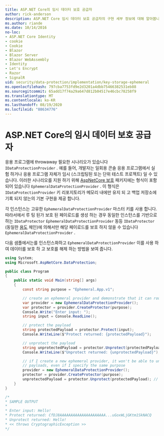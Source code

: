 ```yaml
---
title: ASP.NET Core의 임시 데이터 보호 공급자
author: rick-anderson
description: ASP.NET Core 임시 데이터 보호 공급자의 구현 세부 정보에 대해 알아봅니다.
ms.author: riande
ms.date: 10/14/2016
no-loc:
- ASP.NET Core Identity
- cookie
- Cookie
- Blazor
- Blazor Server
- Blazor WebAssembly
- Identity
- Let's Encrypt
- Razor
- SignalR
uid: security/data-protection/implementation/key-storage-ephemeral
ms.openlocfilehash: 797cba7753fd9e2d3201a4dbb75466382531eb88
ms.sourcegitcommit: 65add17f74a29a647d812b04517e46cbc78258f9
ms.translationtype: MT
ms.contentlocale: ko-KR
ms.lasthandoff: 08/19/2020
ms.locfileid: "88634776"
---
```

# <a name="ephemeral-data-protection-providers-in-aspnet-core"></a>ASP.NET Core의 임시 데이터 보호 공급자

<a name="data-protection-implementation-key-storage-ephemeral"></a>

응용 프로그램에 throwaway 필요한 시나리오가 있습니다 `IDataProtectionProvider` . 예를 들어, 개발자는 일회용 콘솔 응용 프로그램에서 실험 하거나 응용 프로그램 자체가 임시 (스크립팅된 또는 단위 테스트 프로젝트) 일 수 있습니다. 이러한 시나리오를 지원 하기 위해 [AspNetCore 보호](https://www.nuget.org/packages/Microsoft.AspNetCore.DataProtection/) 패키지에는 형식이 포함 되어 있습니다 `EphemeralDataProtectionProvider` . 이 형식은 `IDataProtectionProvider` 키 리포지토리가 메모리 내에만 유지 되 고 백업 저장소에 기록 되지 않는의 기본 구현을 제공 합니다.

각 인스턴스는 고유한 `EphemeralDataProtectionProvider` 마스터 키를 사용 합니다. 따라서에서 루 팅 된가 보호 된 페이로드를 생성 하는 경우 동일한 인스턴스를 기반으로 하는 `IDataProtector` `EphemeralDataProtectionProvider` 동등 `IDataProtector` (동일한 [용도](xref:security/data-protection/consumer-apis/purpose-strings#data-protection-consumer-apis-purposes) 체인)에 의해서만 해당 페이로드를 보호 하지 않을 수 있습니다 `EphemeralDataProtectionProvider` .

다음 샘플에서는를 인스턴스화하고 `EphemeralDataProtectionProvider` 이를 사용 하 여 데이터를 보호 하 고 보호를 해제 하는 방법을 보여 줍니다.

```csharp
using System;
using Microsoft.AspNetCore.DataProtection;

public class Program
{
    public static void Main(string[] args)
    {
        const string purpose = "Ephemeral.App.v1";

        // create an ephemeral provider and demonstrate that it can round-trip a payload
        var provider = new EphemeralDataProtectionProvider();
        var protector = provider.CreateProtector(purpose);
        Console.Write("Enter input: ");
        string input = Console.ReadLine();

        // protect the payload
        string protectedPayload = protector.Protect(input);
        Console.WriteLine($"Protect returned: {protectedPayload}");

        // unprotect the payload
        string unprotectedPayload = protector.Unprotect(protectedPayload);
        Console.WriteLine($"Unprotect returned: {unprotectedPayload}");

        // if I create a new ephemeral provider, it won't be able to unprotect existing
        // payloads, even if I specify the same purpose
        provider = new EphemeralDataProtectionProvider();
        protector = provider.CreateProtector(purpose);
        unprotectedPayload = protector.Unprotect(protectedPayload); // THROWS
    }
}

/*
* SAMPLE OUTPUT
*
* Enter input: Hello!
* Protect returned: CfDJ8AAAAAAAAAAAAAAAAAAAAA...uGoxWLjGKtm1SkNACQ
* Unprotect returned: Hello!
* << throws CryptographicException >>
*/
```
